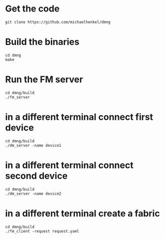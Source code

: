 # Get the code
```
git clone https://github.com/michaelhenkel/dmng
```

# Build the binaries
```
cd dmng
make
```

# Run the FM server
```
cd dmng/build
./fm_server
```

# in a different terminal connect first device
```
cd dmng/build
./dm_server -name device1
```

# in a different terminal connect second device
```
cd dmng/build
./dm_server -name device2
```

# in a different terminal create a fabric
```
cd dmng/build
./fm_client -request request.yaml
```

